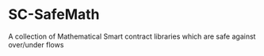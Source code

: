 # SC-SafeMath
A collection of Mathematical Smart contract libraries which are safe against over/under flows
